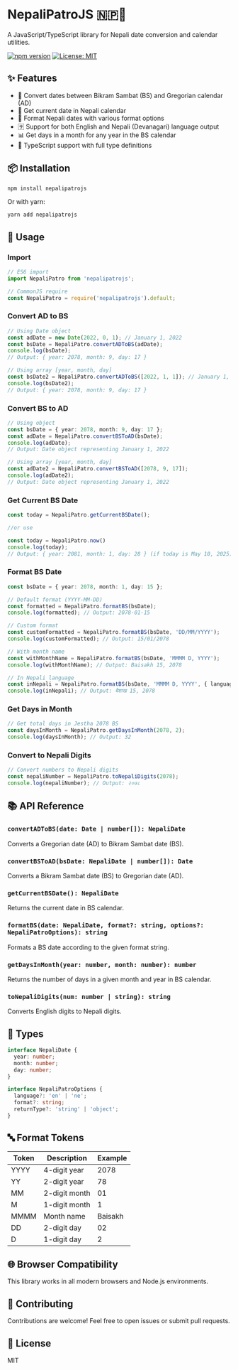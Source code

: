 # NepaliPatroJS 🇳🇵📅

A JavaScript/TypeScript library for Nepali date conversion and calendar utilities.

[![npm version](https://img.shields.io/npm/v/nepalipatrojs.svg)](https://www.npmjs.com/package/nepalipatrojs)
[![License: MIT](https://img.shields.io/badge/License-MIT-yellow.svg)](https://opensource.org/licenses/MIT)

## ✨ Features

- 🔄 Convert dates between Bikram Sambat (BS) and Gregorian calendar (AD)
- 📆 Get current date in Nepali calendar
- 🎨 Format Nepali dates with various format options
- 🈂️ Support for both English and Nepali (Devanagari) language output
- 📊 Get days in a month for any year in the BS calendar
- 📝 TypeScript support with full type definitions

## 📦 Installation

```bash
npm install nepalipatrojs
```

Or with yarn:

```bash
yarn add nepalipatrojs
```

## 🚀 Usage

### Import

```typescript
// ES6 import
import NepaliPatro from 'nepalipatrojs';

// CommonJS require
const NepaliPatro = require('nepalipatrojs').default;
```

### Convert AD to BS

```typescript
// Using Date object
const adDate = new Date(2022, 0, 1); // January 1, 2022
const bsDate = NepaliPatro.convertADToBS(adDate);
console.log(bsDate);
// Output: { year: 2078, month: 9, day: 17 }

// Using array [year, month, day]
const bsDate2 = NepaliPatro.convertADToBS([2022, 1, 1]); // January 1, 2022
console.log(bsDate2);
// Output: { year: 2078, month: 9, day: 17 }
```

### Convert BS to AD

```typescript
// Using object
const bsDate = { year: 2078, month: 9, day: 17 };
const adDate = NepaliPatro.convertBSToAD(bsDate);
console.log(adDate);
// Output: Date object representing January 1, 2022

// Using array [year, month, day]
const adDate2 = NepaliPatro.convertBSToAD([2078, 9, 17]);
console.log(adDate2);
// Output: Date object representing January 1, 2022
```

### Get Current BS Date

```typescript
const today = NepaliPatro.getCurrentBSDate();

//or use

const today = NepaliPatro.now()
console.log(today);
// Output: { year: 2081, month: 1, day: 28 } (if today is May 10, 2025)
```

### Format BS Date

```typescript
const bsDate = { year: 2078, month: 1, day: 15 };

// Default format (YYYY-MM-DD)
const formatted = NepaliPatro.formatBS(bsDate);
console.log(formatted); // Output: 2078-01-15

// Custom format
const customFormatted = NepaliPatro.formatBS(bsDate, 'DD/MM/YYYY');
console.log(customFormatted); // Output: 15/01/2078

// With month name
const withMonthName = NepaliPatro.formatBS(bsDate, 'MMMM D, YYYY');
console.log(withMonthName); // Output: Baisakh 15, 2078

// In Nepali language
const inNepali = NepaliPatro.formatBS(bsDate, 'MMMM D, YYYY', { language: 'ne' });
console.log(inNepali); // Output: बैशाख 15, 2078
```

### Get Days in Month

```typescript
// Get total days in Jestha 2078 BS
const daysInMonth = NepaliPatro.getDaysInMonth(2078, 2);
console.log(daysInMonth); // Output: 32
```

### Convert to Nepali Digits

```typescript
// Convert numbers to Nepali digits
const nepaliNumber = NepaliPatro.toNepaliDigits(2078);
console.log(nepaliNumber); // Output: २०७८
```

## 📚 API Reference

### `convertADToBS(date: Date | number[]): NepaliDate`

Converts a Gregorian date (AD) to Bikram Sambat date (BS).

### `convertBSToAD(bsDate: NepaliDate | number[]): Date`

Converts a Bikram Sambat date (BS) to Gregorian date (AD).

### `getCurrentBSDate(): NepaliDate`

Returns the current date in BS calendar.

### `formatBS(date: NepaliDate, format?: string, options?: NepaliPatroOptions): string`

Formats a BS date according to the given format string.

### `getDaysInMonth(year: number, month: number): number`

Returns the number of days in a given month and year in BS calendar.

### `toNepaliDigits(num: number | string): string`

Converts English digits to Nepali digits.

## 🧩 Types

```typescript
interface NepaliDate {
  year: number;
  month: number;
  day: number;
}

interface NepaliPatroOptions {
  language?: 'en' | 'ne';
  format?: string;
  returnType?: 'string' | 'object';
}
```

## 🔤 Format Tokens

| Token | Description | Example |
|-------|-------------|---------|
| YYYY | 4-digit year | 2078 |
| YY | 2-digit year | 78 |
| MM | 2-digit month | 01 |
| M | 1-digit month | 1 |
| MMMM | Month name | Baisakh |
| DD | 2-digit day | 02 |
| D | 1-digit day | 2 |

## 🌐 Browser Compatibility

This library works in all modern browsers and Node.js environments.

## 🤝 Contributing

Contributions are welcome! Feel free to open issues or submit pull requests.

## 📄 License

MIT